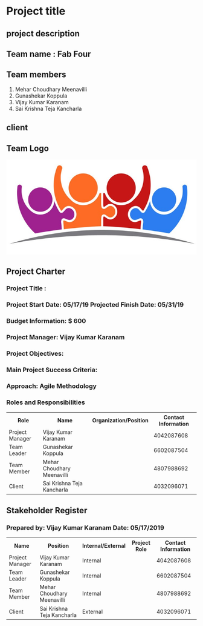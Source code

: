 # Project title

## project description

## Team name : Fab Four 
## Team members 
1. Mehar Choudhary Meenavilli
2. Gunashekar Koppula
3. Vijay Kumar Karanam
4. Sai Krishna Teja Kancharla

## client

## Team Logo
![team logo](fab_four.jpg)

## Project Charter

### Project Title :
### Project Start Date: 05/17/19               Projected Finish Date: 05/31/19
### Budget Information: $ 600

### Project Manager: Vijay Kumar Karanam
### Project Objectives:


### Main Project Success Criteria:

### Approach: Agile Methodology

### Roles and Responsibilities

<table>
  <tr>
    <th>Role</th>
    <th>Name</th>
    <th>Organization/Position</th>
    <th>Contact Information</th>
  </tr>
  <tr>
    <td>Project Manager</td>
    <td>Vijay Kumar Karanam</td>
    <td></td>
    <td>4042087608</td>
  </tr>
  <tr>
    <td>Team Leader</td>
    <td>Gunashekar Koppula</td>
    <td></td>
    <td>6602087504</td>
  </tr>
  <tr>
    <td>Team Member</td>
    <td>Mehar Choudhary Meenavilli</td>
    <td></td>
    <td>4807988692</td>
  </tr>
  <tr>
    <td>Client</td>
    <td>Sai Krishna Teja Kancharla</td>
    <td></td>
    <td>4032096071</td>
  </tr>
</table>

## Stakeholder Register

### Prepared by: Vijay Kumar Karanam  Date: 05/17/2019

<table>
  <tr>
    <th>Name</th>
    <th>Position</th>
    <th>Internal/External</th>
    <th>Project Role</th>
    <th>Contact Information</th>
  </tr>
  <tr>
    <td>Project Manager</td>
    <td>Vijay Kumar Karanam</td>
    <td>Internal</td>
    <td></td>
    <td>4042087608</td>
  </tr>
  <tr>
    <td>Team Leader</td>
    <td>Gunashekar Koppula</td>
    <td>Internal</td>
    <td></td>
    <td>6602087504</td>
  </tr>
  <tr>
    <td>Team Member</td>
    <td>Mehar Choudhary Meenavilli</td>
    <td>Internal</td>
    <td></td>
    <td>4807988692</td>
  </tr>
  <tr>
    <td>Client</td>
    <td>Sai Krishna Teja Kancharla</td>
    <td>External</td>
    <td></td>
    <td>4032096071</td>
  </tr>
</table>
